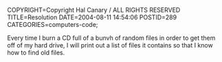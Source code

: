 COPYRIGHT=Copyright Hal Canary / ALL RIGHTS RESERVED
TITLE=Resolution
DATE=2004-08-11 14:54:06
POSTID=289
CATEGORIES=computers-code;

Every time I burn a CD full of a bunvh of random files in order to get them off of my hard drive, I will print out a list of files it contains so that I know how to find old files.
